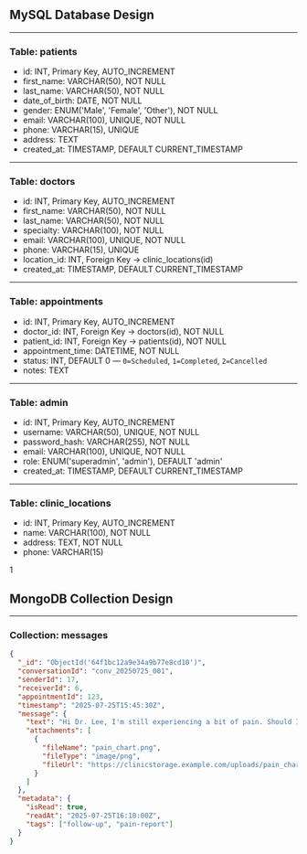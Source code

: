 
## MySQL Database Design

---

### Table: patients
- id: INT, Primary Key, AUTO_INCREMENT
- first_name: VARCHAR(50), NOT NULL
- last_name: VARCHAR(50), NOT NULL
- date_of_birth: DATE, NOT NULL
- gender: ENUM('Male', 'Female', 'Other'), NOT NULL
- email: VARCHAR(100), UNIQUE, NOT NULL
- phone: VARCHAR(15), UNIQUE
- address: TEXT
- created_at: TIMESTAMP, DEFAULT CURRENT_TIMESTAMP

---

### Table: doctors
- id: INT, Primary Key, AUTO_INCREMENT
- first_name: VARCHAR(50), NOT NULL
- last_name: VARCHAR(50), NOT NULL
- specialty: VARCHAR(100), NOT NULL
- email: VARCHAR(100), UNIQUE, NOT NULL
- phone: VARCHAR(15), UNIQUE
- location_id: INT, Foreign Key → clinic_locations(id)
- created_at: TIMESTAMP, DEFAULT CURRENT_TIMESTAMP

---

### Table: appointments
- id: INT, Primary Key, AUTO_INCREMENT
- doctor_id: INT, Foreign Key → doctors(id), NOT NULL
- patient_id: INT, Foreign Key → patients(id), NOT NULL
- appointment_time: DATETIME, NOT NULL
- status: INT, DEFAULT 0  —  `0=Scheduled`, `1=Completed`, `2=Cancelled`
- notes: TEXT

---

### Table: admin
- id: INT, Primary Key, AUTO_INCREMENT
- username: VARCHAR(50), UNIQUE, NOT NULL
- password_hash: VARCHAR(255), NOT NULL
- email: VARCHAR(100), UNIQUE, NOT NULL
- role: ENUM('superadmin', 'admin'), DEFAULT 'admin'
- created_at: TIMESTAMP, DEFAULT CURRENT_TIMESTAMP


---

### Table: clinic_locations
- id: INT, Primary Key, AUTO_INCREMENT
- name: VARCHAR(100), NOT NULL
- address: TEXT, NOT NULL
- phone: VARCHAR(15)

1

## MongoDB Collection Design

---

### Collection: messages

```json
{
  "_id": "ObjectId('64f1bc12a9e34a9b77e8cd10')",
  "conversationId": "conv_20250725_001",
  "senderId": 17,
  "receiverId": 6,
  "appointmentId": 123,
  "timestamp": "2025-07-25T15:45:30Z",
  "message": {
    "text": "Hi Dr. Lee, I'm still experiencing a bit of pain. Should I increase my dosage?",
    "attachments": [
      {
        "fileName": "pain_chart.png",
        "fileType": "image/png",
        "fileUrl": "https://clinicstorage.example.com/uploads/pain_chart.png"
      }
    ]
  },
  "metadata": {
    "isRead": true,
    "readAt": "2025-07-25T16:10:00Z",
    "tags": ["follow-up", "pain-report"]
  }
}
